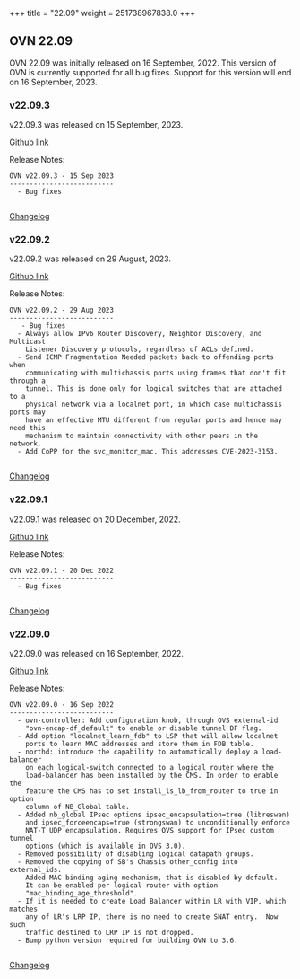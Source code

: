 +++
title = "22.09"
weight = 251738967838.0
+++

## OVN 22.09 

OVN 22.09 was initially released on 16 September, 2022. 
This version of OVN is currently supported for all bug fixes. 
Support for this version will end on 16 September, 2023. 

### v22.09.3
v22.09.3 was released on 15 September, 2023.

[Github link](https://github.com/ovn-org/ovn/releases/tag/v22.09.3)

Release Notes:
```
OVN v22.09.3 - 15 Sep 2023
--------------------------
  - Bug fixes


```
[Changelog](../changelog_v22.09.3)

### v22.09.2
v22.09.2 was released on 29 August, 2023.

[Github link](https://github.com/ovn-org/ovn/releases/tag/v22.09.2)

Release Notes:
```
OVN v22.09.2 - 29 Aug 2023
--------------------------
   - Bug fixes
  - Always allow IPv6 Router Discovery, Neighbor Discovery, and Multicast
    Listener Discovery protocols, regardless of ACLs defined.
  - Send ICMP Fragmentation Needed packets back to offending ports when
    communicating with multichassis ports using frames that don't fit through a
    tunnel. This is done only for logical switches that are attached to a
    physical network via a localnet port, in which case multichassis ports may
    have an effective MTU different from regular ports and hence may need this
    mechanism to maintain connectivity with other peers in the network.
  - Add CoPP for the svc_monitor_mac. This addresses CVE-2023-3153.


```
[Changelog](../changelog_v22.09.2)

### v22.09.1
v22.09.1 was released on 20 December, 2022.

[Github link](https://github.com/ovn-org/ovn/releases/tag/v22.09.1)

Release Notes:
```
OVN v22.09.1 - 20 Dec 2022
--------------------------
  - Bug fixes


```
[Changelog](../changelog_v22.09.1)

### v22.09.0
v22.09.0 was released on 16 September, 2022.

[Github link](https://github.com/ovn-org/ovn/releases/tag/v22.09.0)

Release Notes:
```
OVN v22.09.0 - 16 Sep 2022
--------------------------
  - ovn-controller: Add configuration knob, through OVS external-id
    "ovn-encap-df_default" to enable or disable tunnel DF flag.
  - Add option "localnet_learn_fdb" to LSP that will allow localnet
    ports to learn MAC addresses and store them in FDB table.
  - northd: introduce the capability to automatically deploy a load-balancer
    on each logical-switch connected to a logical router where the
    load-balancer has been installed by the CMS. In order to enable the
    feature the CMS has to set install_ls_lb_from_router to true in option
    column of NB_Global table.
  - Added nb_global IPsec options ipsec_encapsulation=true (libreswan)
    and ipsec_forceencaps=true (strongswan) to unconditionally enforce
    NAT-T UDP encapsulation. Requires OVS support for IPsec custom tunnel
    options (which is available in OVS 3.0).
  - Removed possibility of disabling logical datapath groups.
  - Removed the copying of SB's Chassis other_config into external_ids.
  - Added MAC binding aging mechanism, that is disabled by default.
    It can be enabled per logical router with option
    "mac_binding_age_threshold".
  - If it is needed to create Load Balancer within LR with VIP, which matches
    any of LR's LRP IP, there is no need to create SNAT entry.  Now such
    traffic destined to LRP IP is not dropped.
  - Bump python version required for building OVN to 3.6.


```
[Changelog](../changelog_v22.09.0)
